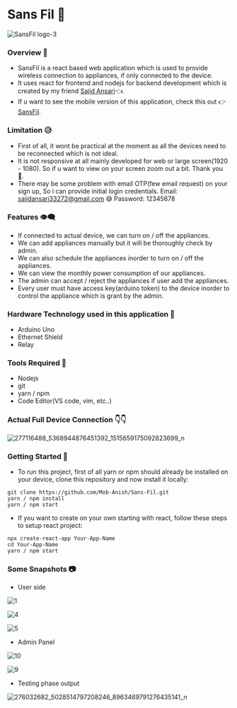 # Sans Fil 📲

![SansFil logo-3](https://user-images.githubusercontent.com/75711381/170854955-5ed8c824-fb06-4f59-aaf8-06908a6b60dd.png)

### Overview 📑

- SansFil is a react based web application which is used to provide wireless connection to appliances, if only connected to the device.
- It uses react for frontend and nodejs for backend development which is created by my friend [Sajid Ansari](https://github.com/SajidAnTechie)👈.
- If u want to see the mobile version of this application, check this out 👉[SansFil](https://github.com/SajidAnTechie/IOT_Controller).

### Limitation 😥

- First of all, it wont be practical at the moment as all the devices need to be reconnected which is not ideal.
- It is not responsive at all mainly developed for web or large screen(1920 - 1080). So if u want to view on your screen zoom out a bit. Thank you 🙏.
- There may be some problem with email OTP(few email request) on your sign up, So i can provide initial login credentials.
  Email: sajidansari33272@gmail.com 😅
  Password: 12345678

### Features 👁️‍🗨️

- If connected to actual device, we can turn on / off the appliances.
- We can add appliances manually but it will be thoroughly check by admin.
- We can also schedule the appliances inorder to turn on / off the appliances.
- We can view the monthly power consumption of our appliances.
- The admin can accept / reject the appliances if user add the appliances.
- Every user must have access key(arduino token) to the device inorder to control the appliance which is grant by the admin.

### Hardware Technology used in this application 🧰

- Arduino Uno
- Ethernet Shield
- Relay

### Tools Required 🔑

- Nodejs
- git
- yarn / npm
- Code Editor(VS code, vim, etc..)

### Actual Full Device Connection 👇👇

![277116488_5368944876451392_1515659175092823699_n](https://user-images.githubusercontent.com/75711381/170417738-2f154832-51ff-4bd3-b10c-ac8d20fdc729.jpg)

### Getting Started 🚩

- To run this project, first of all yarn or npm should already be installed on your device, clone this repository and now install it locally:

```
git clone https://github.com/Mob-Anish/Sans-Fil.git
yarn / npm install
yarn / npm start
```

- If you want to create on your own starting with react, follow these steps to setup react project:

```
npx create-react-app Your-App-Name
cd Your-App-Name
yarn / npm start
```

### Some Snapshots 📷

- User side

![1](https://user-images.githubusercontent.com/75711381/170854815-df62f2fe-30df-4612-b7b3-59a08b0ed7d8.PNG)

![4](https://user-images.githubusercontent.com/75711381/170854833-651ff5ad-4249-4be5-92aa-921d13c60d97.PNG)

![5](https://user-images.githubusercontent.com/75711381/170855433-8496f98f-0039-4927-846b-bace5f564093.PNG)

- Admin Panel

![10](https://user-images.githubusercontent.com/75711381/170854852-74f5c46a-033a-4abd-8a17-9b73bd582703.PNG)

![9](https://user-images.githubusercontent.com/75711381/170854869-7f7bc9c0-1d40-4187-9ef1-f13533fda97e.PNG)

- Testing phase output

![276032682_5028514797208246_8963469791276435141_n](https://user-images.githubusercontent.com/75711381/170855140-da5b7779-db9c-43f9-afa1-fb7c8a43535d.jpg)
